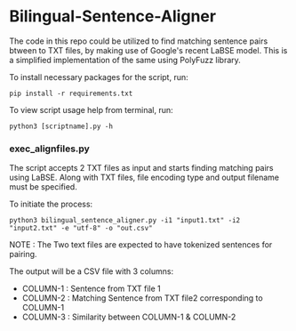 # Bilingual-Sentence-Aligner

The code in this repo could be utilized to find matching sentence pairs btween to TXT files, by making use of Google's recent LaBSE model.
This is a simplified implementation of the same using PolyFuzz library.

To install necessary packages for the script, run:

    pip install -r requirements.txt

To view script usage help from terminal, run:

    python3 [scriptname].py -h

### exec_alignfiles.py

The script accepts 2 TXT files as input and starts finding matching pairs using LaBSE.
Along with TXT files, file encoding type and output filename must be specified.

To initiate the process:

    python3 bilingual_sentence_aligner.py -i1 "input1.txt" -i2 "input2.txt" -e "utf-8" -o "out.csv"

NOTE : The Two text files are expected to have tokenized sentences for pairing.

The output will be a CSV file with 3 columns:

* COLUMN-1 : Sentence from TXT file 1
* COLUMN-2 : Matching Sentence from TXT file2 corresponding to COLUMN-1
* COLUMN-3 : Similarity between COLUMN-1 & COLUMN-2
